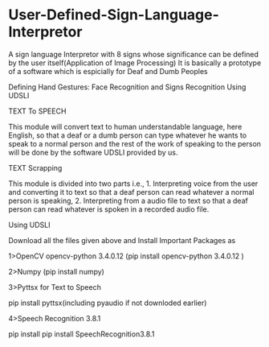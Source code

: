 # User-Defined-Sign-Language-Interpretor
A sign language Interpretor with 8 signs whose significance can be defined by the user itself(Application of Image Processing)
It is basically a prototype of a software which is espicially for Deaf and Dumb Peoples


Defining Hand Gestures:
Face Recognition and Signs Recognition Using UDSLI
 

TEXT To SPEECH

This module will convert text to human understandable language, here English, so that a deaf or a dumb person can type whatever he wants to speak to a normal person and the rest of the work of speaking to the person will be done by the software UDSLI provided by us.

TEXT Scrapping

This module is divided into two parts i.e., 1. Interpreting voice from the user and converting it to text so that a deaf person can read whatever a normal person is speaking, 2. Interpreting from a audio file to text so that a deaf person can read whatever is spoken in a recorded audio file.

Using UDSLI

Download all the files given above and 
Install Important Packages as

1>OpenCV
opencv-python 3.4.0.12  (pip install opencv-python 3.4.0.12 )

2>Numpy (pip install numpy)

3>Pyttsx for Text to Speech

pip install pyttsx(including pyaudio if not downloded earlier)

4>Speech Recognition 3.8.1

pip install pip install SpeechRecognition3.8.1
